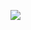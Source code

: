 <!--
id: 1154398204
link: http://tumblr.atmos.org/post/1154398204
slug: 
date: Sun Sep 19 2010 22:27:07 GMT-0700 (PDT)
publish: 2010-09-019
tags: 
title: 
-->


![](http://31.media.tumblr.com/tumblr_l8wh5pLXHC1qbn49lo1_400.jpg)

